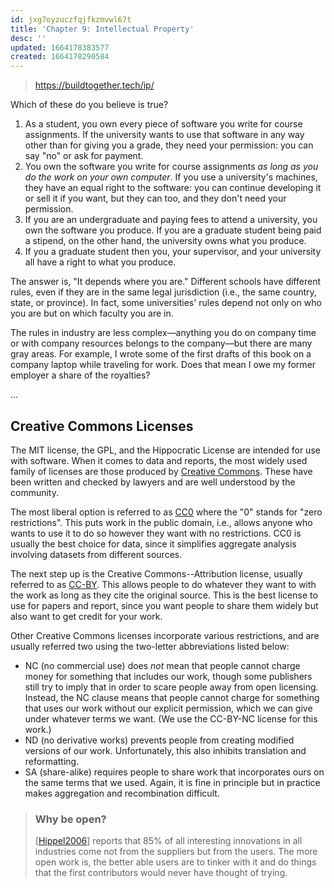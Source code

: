 ```yaml
---
id: jxg7oyzuczfqjfkzmvwl67t
title: 'Chapter 9: Intellectual Property'
desc: ''
updated: 1664178383577
created: 1664178290584
---
```


> https://buildtogether.tech/ip/

Which of these do you believe is true?

1. As a student, you own every piece of software you write for course assignments. If the university wants to use that software in any way other than for giving you a grade, they need your permission: you can say "no" or ask for payment.
2. You own the software you write for course assignments _as long as you do the work on your own computer_. If you use a university's machines, they have an equal right to the software: you can continue developing it or sell it if you want, but they can too, and they don't need your permission.
3. If you are an undergraduate and paying fees to attend a university, you own the software you produce. If you are a graduate student being paid a stipend, on the other hand, the university owns what you produce.
4. If you a graduate student then you, your supervisor, and your university all have a right to what you produce.

The answer is, "It depends where you are." Different schools have different rules, even if they are in the same legal jurisdiction (i.e., the same country, state, or province). In fact, some universities' rules depend not only on who you are but on which faculty you are in.

The rules in industry are less complex—anything you do on company time or with company resources belongs to the company—but there are many gray areas. For example, I wrote some of the first drafts of this book on a company laptop while traveling for work. Does that mean I owe my former employer a share of the royalties?

...

## Creative Commons Licenses

The MIT license, the GPL, and the Hippocratic License are intended for use with software. When it comes to data and reports, the most widely used family of licenses are those produced by [Creative Commons](https://creativecommons.org/). These have been written and checked by lawyers and are well understood by the community.

The most liberal option is referred to as [CC0](https://buildtogether.tech/glossary/#cc0) where the "0" stands for "zero restrictions". This puts work in the public domain, i.e., allows anyone who wants to use it to do so however they want with no restrictions. CC0 is usually the best choice for data, since it simplifies aggregate analysis involving datasets from different sources.

The next step up is the Creative Commons--Attribution license, usually referred to as [CC-BY](https://buildtogether.tech/glossary/#cc_by). This allows people to do whatever they want to with the work as long as they cite the original source. This is the best license to use for papers and report, since you want people to share them widely but also want to get credit for your work.

Other Creative Commons licenses incorporate various restrictions, and are usually referred two using the two-letter abbreviations listed below:

- NC (no commercial use) does _not_ mean that people cannot charge money for something that includes our work, though some publishers still try to imply that in order to scare people away from open licensing. Instead, the NC clause means that people cannot charge for something that uses our work without our explicit permission, which we can give under whatever terms we want. (We use the CC-BY-NC license for this work.)
- ND (no derivative works) prevents people from creating modified versions of our work. Unfortunately, this also inhibits translation and reformatting.
- SA (share-alike) requires people to share work that incorporates ours on the same terms that we used. Again, it is fine in principle but in practice makes aggregation and recombination difficult.

> ### Why be open?
>
> \[[Hippel2006](https://buildtogether.tech/bibliography/#Hippel2006)\] reports that 85% of all interesting innovations in all industries come not from the suppliers but from the users. The more open work is, the better able users are to tinker with it and do things that the first contributors would never have thought of trying.
